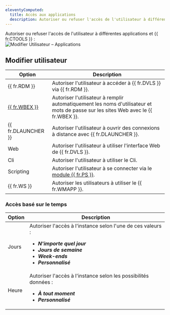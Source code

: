 ```yaml
---
eleventyComputed:
  title: Accès aux applications
  description: Autoriser ou refuser l'accès de l'utilisateur à différentes applications et {{ fr.CTOOLS }}.
---
```

Autoriser ou refuser l'accès de l'utilisateur à différentes applications et {{ fr.CTOOLS }} :  
![Modifier Utilisateur – Applications](https://cdnweb.devolutions.net/docs/docs_en_server_ServerOp6098.png)

## Modifier utilisateur
| Option                                                         | Description                                                    |
|----------------------------------------------------------------|----------------------------------------------------------------|
| {{ fr.RDM }}                                                   | Autoriser l'utilisateur à accéder à {{ fr.DVLS }} via {{ fr.RDM }}.       |
| [{{ fr.WBEX }}](/workspace/workspace-browser-extension/) | Autoriser l'utilisateur à remplir automatiquement les noms d'utilisateur et mots de passe sur les sites Web avec le {{ fr.WBEX }}. |
| {{ fr.DLAUNCHER }}                                             | Autoriser l'utilisateur à ouvrir des connexions à distance avec {{ fr.DLAUNCHER }}. |
| Web                                                            | Autoriser l'utilisateur à utiliser l'interface Web de {{ fr.DVLS }}.                 |
| Cli                                                            | Autoriser l'utilisateur à utiliser le Cli.                                     |
| Scripting                                                      | Autoriser l'utilisateur à se connecter via le [module {{ fr.PS }}](https://www.powershellgallery.com/packages/Devolutions.PowerShell/). |
| {{ fr.WS }}                                                    | Autoriser les utilisateurs à utiliser le {{ fr.WMAPP }}.                         |

### Accès basé sur le temps
| Option | Description                                                                                                                 |
|--------|-----------------------------------------------------------------------------------------------------------------------------|
| Jours   | Autoriser l'accès à l'instance selon l'une de ces valeurs :<br><ul><li>***N'importe quel jour***</li><li>***Jours de semaine***</li><li>***Week-ends***</li><li>***Personnalisé***</li></ul> |
| Heure   | Autoriser l'accès à l'instance selon les possibilités données :<br><ul><li>***À tout moment***</li><li>***Personnalisé***</li></ul> |
